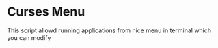 
Curses Menu
============

This script allowd running applications from nice menu in terminal which you can modify 


